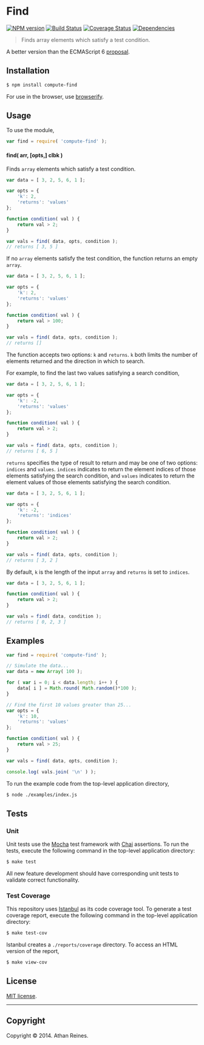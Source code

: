 Find
===
[![NPM version][npm-image]][npm-url] [![Build Status][travis-image]][travis-url] [![Coverage Status][coveralls-image]][coveralls-url] [![Dependencies][dependencies-image]][dependencies-url]

> Finds array elements which satisfy a test condition.

A better version than the ECMAScript 6 [proposal](https://developer.mozilla.org/en-US/docs/Web/JavaScript/Reference/Global_Objects/Array/find).


## Installation

``` bash
$ npm install compute-find
```

For use in the browser, use [browserify](https://github.com/substack/node-browserify).


## Usage

To use the module,

``` javascript
var find = require( 'compute-find' );
```

#### find( arr, [opts,] clbk )

Finds `array` elements which satisfy a test condition.

``` javascript
var data = [ 3, 2, 5, 6, 1 ];

var opts = {
	'k': 2,
	'returns': 'values'	
};

function condition( val ) {
	return val > 2;
}

var vals = find( data, opts, condition );
// returns [ 3, 5 ]
```

If no `array` elements satisfy the test condition, the function returns an empty `array`.

``` javascript
var data = [ 3, 2, 5, 6, 1 ];

var opts = {
	'k': 2,
	'returns': 'values'	
};

function condition( val ) {
	return val > 100;
}

var vals = find( data, opts, condition );
// returns []
```

The function accepts two options: `k` and `returns`. `k` both limits the number of elements returned and the direction in which to search.

For example, to find the last two values satisfying a search condition,

``` javascript
var data = [ 3, 2, 5, 6, 1 ];

var opts = {
	'k': -2,
	'returns': 'values'	
};

function condition( val ) {
	return val > 2;
}

var vals = find( data, opts, condition );
// returns [ 6, 5 ]
```

`returns` specifies the type of result to return and may be one of two options: `indices` and `values`. `indices` indicates to return the element indices of those elements satisfying the search condition, and `values` indicates to return the element values of those elements satisfying the search condition.

``` javascript
var data = [ 3, 2, 5, 6, 1 ];

var opts = {
	'k': -2,
	'returns': 'indices'	
};

function condition( val ) {
	return val > 2;
}

var vals = find( data, opts, condition );
// returns [ 3, 2 ]
```

By default, `k` is the length of the input `array` and `returns` is set to `indices`.

``` javascript
var data = [ 3, 2, 5, 6, 1 ];

function condition( val ) {
	return val > 2;
}

var vals = find( data, condition );
// returns [ 0, 2, 3 ]
```



## Examples

``` javascript
var find = require( 'compute-find' );

// Simulate the data...
var data = new Array( 100 );

for ( var i = 0; i < data.length; i++ ) {
	data[ i ] = Math.round( Math.random()*100 );
}

// Find the first 10 values greater than 25...
var opts = {
	'k': 10,
	'returns': 'values'	
};

function condition( val ) {
	return val > 25;
}

var vals = find( data, opts, condition );

console.log( vals.join( '\n' ) );
```

To run the example code from the top-level application directory,

``` bash
$ node ./examples/index.js
```


## Tests

### Unit

Unit tests use the [Mocha](http://visionmedia.github.io/mocha) test framework with [Chai](http://chaijs.com) assertions. To run the tests, execute the following command in the top-level application directory:

``` bash
$ make test
```

All new feature development should have corresponding unit tests to validate correct functionality.


### Test Coverage

This repository uses [Istanbul](https://github.com/gotwarlost/istanbul) as its code coverage tool. To generate a test coverage report, execute the following command in the top-level application directory:

``` bash
$ make test-cov
```

Istanbul creates a `./reports/coverage` directory. To access an HTML version of the report,

``` bash
$ make view-cov
```


## License

[MIT license](http://opensource.org/licenses/MIT). 


---
## Copyright

Copyright &copy; 2014. Athan Reines.


[npm-image]: http://img.shields.io/npm/v/compute-find.svg
[npm-url]: https://npmjs.org/package/compute-find

[travis-image]: http://img.shields.io/travis/compute-io/find/master.svg
[travis-url]: https://travis-ci.org/compute-io/find

[coveralls-image]: https://img.shields.io/coveralls/compute-io/find/master.svg
[coveralls-url]: https://coveralls.io/r/compute-io/find?branch=master

[dependencies-image]: http://img.shields.io/david/compute-io/find.svg
[dependencies-url]: https://david-dm.org/compute-io/find

[dev-dependencies-image]: http://img.shields.io/david/dev/compute-io/find.svg
[dev-dependencies-url]: https://david-dm.org/dev/compute-io/find

[github-issues-image]: http://img.shields.io/github/issues/compute-io/find.svg
[github-issues-url]: https://github.com/compute-io/find/issues
